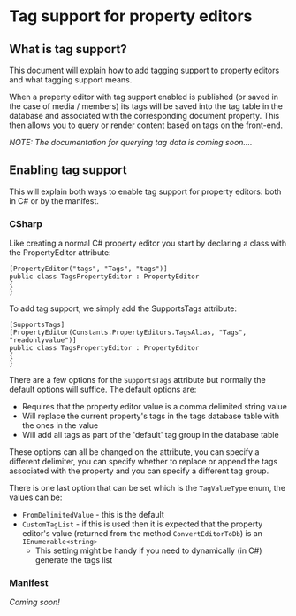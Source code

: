 # Tag support for property editors

## What is tag support?

This document will explain how to add tagging support to property editors and what tagging support means. 

When a property editor with tag support enabled is published (or saved in the case of media / members) its tags will be saved into the tag table in the database and associated with the corresponding document property. This then allows you to query or render content based on tags on the front-end.

*NOTE: The documentation for querying tag data is coming soon....*

## Enabling tag support

This will explain both ways to enable tag support for property editors: both in C# or by the manifest.

### CSharp

Like creating a normal C# property editor you start by declaring a class with the PropertyEditor attribute:

	[PropertyEditor("tags", "Tags", "tags")]
    public class TagsPropertyEditor : PropertyEditor
    {
    }

To add tag support, we simply add the SupportsTags attribute:

    [SupportsTags]
    [PropertyEditor(Constants.PropertyEditors.TagsAlias, "Tags", "readonlyvalue")]
    public class TagsPropertyEditor : PropertyEditor
    {
    }

There are a few options for the `SupportsTags` attribute but normally the default options will suffice. 
The default options are:

* Requires that the property editor value is a comma delimited string value
* Will replace the current property's tags in the tags database table with the ones in the value
* Will add all tags as part of the 'default' tag group in the database table

These options can all be changed on the attribute, you can specify a different delimiter, you can specify whether to replace or append the tags associated with the property and you can specify a different tag group.

There is one last option that can be set which is the `TagValueType` enum, the values can be:

* `FromDelimitedValue` - this is the default
* `CustomTagList` - if this is used then it is expected that the property editor's value (returned from the method `ConvertEditorToDb`) is an `IEnumerable<string>`
	* This setting might be handy if you need to dynamically (in C#) generate the tags list

### Manifest

*Coming soon!*